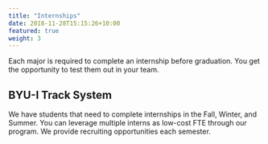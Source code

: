 ```yaml
---
title: "Internships"
date: 2018-11-28T15:15:26+10:00
featured: true
weight: 3
---
```


Each major is required to complete an internship before graduation. You get the opportunity to test them out in your team.

## BYU-I Track System

We have students that need to complete internships in the Fall, Winter, and Summer. You can leverage multiple interns as low-cost FTE through our program. We provide recruiting opportunities each semester.